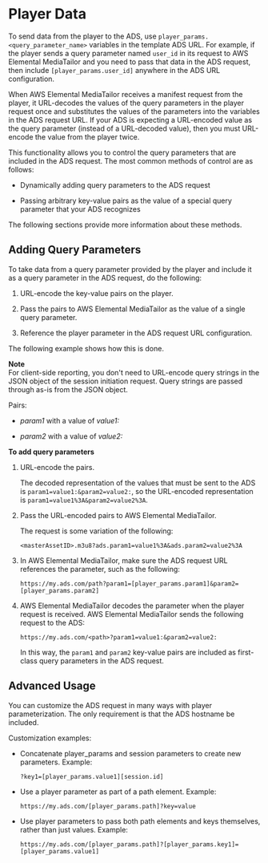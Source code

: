 # Player Data<a name="variables-player"></a>

To send data from the player to the ADS, use `player_params.<query_parameter_name>` variables in the template ADS URL\. For example, if the player sends a query parameter named `user_id` in its request to AWS Elemental MediaTailor and you need to pass that data in the ADS request, then include `[player_params.user_id]` anywhere in the ADS URL configuration\. 

When AWS Elemental MediaTailor receives a manifest request from the player, it URL\-decodes the values of the query parameters in the player request once and substitutes the values of the parameters into the variables in the ADS request URL\. If your ADS is expecting a URL\-encoded value as the query parameter \(instead of a URL\-decoded value\), then you must URL\-encode the value from the player twice\.

This functionality allows you to control the query parameters that are included in the ADS request\. The most common methods of control are as follows:

+ Dynamically adding query parameters to the ADS request

+ Passing arbitrary key\-value pairs as the value of a special query parameter that your ADS recognizes

The following sections provide more information about these methods\.

## Adding Query Parameters<a name="adding-query-params"></a>

To take data from a query parameter provided by the player and include it as a query parameter in the ADS request, do the following:

1. URL\-encode the key\-value pairs on the player\.

1. Pass the pairs to AWS Elemental MediaTailor as the value of a single query parameter\.

1. Reference the player parameter in the ADS request URL configuration\.

The following example shows how this is done\.

**Note**  
For client\-side reporting, you don't need to URL\-encode query strings in the JSON object of the session initiation request\. Query strings are passed through as\-is from the JSON object\.

Pairs:

+ *param1* with a value of *value1:*

+ *param2* with a value of *value2:*

**To add query parameters**

1. URL\-encode the pairs\.

   The decoded representation of the values that must be sent to the ADS is `param1=value1:&param2=value2:`, so the URL\-encoded representation is `param1=value1%3A&param2=value2%3A`\.

1. Pass the URL\-encoded pairs to AWS Elemental MediaTailor\.

   The request is some variation of the following:

   ```
   <masterAssetID>.m3u8?ads.param1=value1%3A&ads.param2=value2%3A
   ```

1. In AWS Elemental MediaTailor, make sure the ADS request URL references the parameter, such as the following:

   ```
   https://my.ads.com/path?param1=[player_params.param1]&param2=[player_params.param2]
   ```

1. AWS Elemental MediaTailor decodes the parameter when the player request is received\. AWS Elemental MediaTailor sends the following request to the ADS:

   ```
   https://my.ads.com/<path>?param1=value1:&param2=value2:
   ```

   In this way, the `param1` and `param2` key\-value pairs are included as first\-class query parameters in the ADS request\.

## Advanced Usage<a name="advanced-usage"></a>

You can customize the ADS request in many ways with player parameterization\. The only requirement is that the ADS hostname be included\.

Customization examples:

+ Concatenate player\_params and session parameters to create new parameters\. Example: 

  ```
  ?key1=[player_params.value1][session.id]
  ```

+ Use a player parameter as part of a path element\. Example:

  ```
  https://my.ads.com/[player_params.path]?key=value
  ```

+ Use player parameters to pass both path elements and keys themselves, rather than just values\. Example: 

  ```
  https://my.ads.com/[player_params.path]?[player_params.key1]=[player_params.value1]
  ```